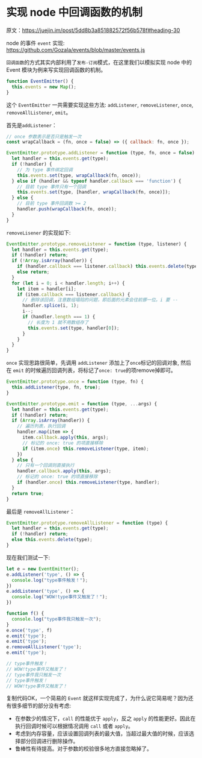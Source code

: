 # 实现 node 中回调函数的机制
原文：https://juejin.im/post/5dd8b3a851882572f56b578f#heading-30

node 的事件 `event` 实现: https://github.com/Gozala/events/blob/master/events.js

`回调函数`的方式其实内部利用了`发布-订阅`模式，在这里我们以模拟实现 node 中的 Event 模块为例来写实现回调函数的机制。

```js
function EventEmitter() {
  this.events = new Map();
}
```
这个 `EventEmitter` 一共需要实现这些方法: `addListener`, `removeListener`, `once`, `removeAllListener`, `emit`。

首先是`addListener`：

```js
// once 参数表示是否只是触发一次
const wrapCallback = (fn, once = false) => ({ callback: fn, once });

EventEmitter.prototype.addListener = function (type, fn, once = false) {
  let handler = this.events.get(type);
  if (!handler) {
    // 为 type 事件绑定回调
    this.events.set(type, wrapCallback(fn, once));
  } else if (handler && typeof handler.callback === 'function') {
    // 目前 type 事件只有一个回调
    this.events.set(type, [handler, wrapCallback(fn, once)]);
  } else {
    // 目前 type 事件回调数 >= 2
    handler.push(wrapCallback(fn, once));
  }
}
```


`removeLisener` 的实现如下:

```js
EventEmitter.prototype.removeListener = function (type, listener) {
  let handler = this.events.get(type);
  if (!handler) return;
  if (!Array.isArray(handler)) {
    if (handler.callback === listener.callback) this.events.delete(type);
    else return;
  }
  for (let i = 0; i < handler.length; i++) {
    let item = handler[i];
    if (item.callback === listener.callback) {
      // 删除该回调，注意数组塌陷的问题，即后面的元素会往前挪一位。i 要 -- 
      handler.splice(i, 1);
      i--;
      if (handler.length === 1) {
        // 长度为 1 就不用数组存了
        this.events.set(type, handler[0]);
      }
    }
  }
}
```
`once` 实现思路很简单，先调用 `addListener` 添加上了`once`标记的回调对象, 然后在 `emit` 的时候遍历回调列表，将标记了`once: true`的项remove掉即可。

```js
EventEmitter.prototype.once = function (type, fn) {
  this.addListener(type, fn, true);
}

EventEmitter.prototype.emit = function (type, ...args) {
  let handler = this.events.get(type);
  if (!handler) return;
  if (Array.isArray(handler)) {
    // 遍历列表，执行回调
    handler.map(item => {
      item.callback.apply(this, args);
      // 标记的 once: true 的项直接移除
      if (item.once) this.removeListener(type, item);
    })
  } else {
    // 只有一个回调则直接执行
    handler.callback.apply(this, args);
    // 标记的 once: true 的项直接移除
    if (handler.once) this.removeListener(type, handler);
  }
  return true;
}
```

最后是 `removeAllListener`：
```js
EventEmitter.prototype.removeAllListener = function (type) {
  let handler = this.events.get(type);
  if (!handler) return;
  else this.events.delete(type);
}
```

现在我们测试一下:
```js
let e = new EventEmitter();
e.addListener('type', () => {
  console.log("type事件触发！");
})
e.addListener('type', () => {
  console.log("WOW!type事件又触发了！");
})

function f() { 
  console.log("type事件我只触发一次"); 
}
e.once('type', f)
e.emit('type');
e.emit('type');
e.removeAllListener('type');
e.emit('type');

// type事件触发！
// WOW!type事件又触发了！
// type事件我只触发一次
// type事件触发！
// WOW!type事件又触发了！
```
复制代码OK，一个简易的 `Event` 就这样实现完成了，为什么说它简易呢？因为还有很多细节的部分没有考虑:

- 在参数少的情况下，`call` 的性能优于 `apply`，反之 `apply` 的性能更好。因此在执行回调时候可以根据情况调用 `call` 或者 `apply`。
- 考虑到内存容量，应该设置回调列表的最大值，当超过最大值的时候，应该选择部分回调进行删除操作。
- 鲁棒性有待提高。对于参数的校验很多地方直接忽略掉了。
